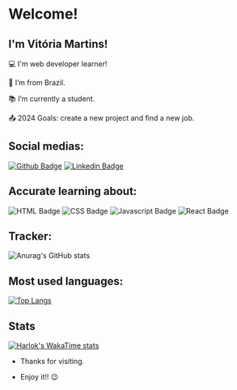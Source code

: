 # Welcome!

## I'm Vitória Martins!

:computer: I'm web developer learner!

:house_with_garden: I’m from Brazil.

:books: I’m currently a student.

:outbox_tray: 2024 Goals: create a new project and find a new job.

## Social medias:

[![Github Badge](https://img.shields.io/badge/-Github-000?style=flat-square&logo=Github&logoColor=white&link=LINK_GIT)](https://github.com/VitoriaMrrtini)
[![Linkedin Badge](https://img.shields.io/badge/-LinkedIn-blue?style=flat-square&logo=Linkedin&logoColor=white&link=LINK_LINKEDIN)](https://www.linkedin.com/in/vitoria-martins-alves-b90450249/?utm_source=share&utm_campaign=share_via&utm_content=profile&utm_medium=ios_app)

## Accurate learning about:

![HTML Badge](https://img.shields.io/badge/CSS3-1572B6?style=for-the-badge&logo=css3&logoColor=white)
![CSS Badge](https://img.shields.io/badge/HTML5-E34F26?style=for-the-badge&logo=html5&logoColor=white)
![Javascript Badge](https://img.shields.io/badge/JavaScript-323330?style=for-the-badge&logo=javascript&logoColor=F7DF1E)
![React Badge](https://img.shields.io/badge/React_Native-20232A?style=for-the-badge&logo=react&logoColor=61DAFB)

## Tracker:

![Anurag's GitHub stats](https://github-readme-stats.vercel.app/api?username=vitoriamrrtini&show_icons=true&theme=tokyonight)

## Most used languages:

[![Top Langs](https://github-readme-stats.vercel.app/api/top-langs/?username=vitoriamrrtini&layout=donut&theme=tokyonight)](https://github.com/vitoriamrrtini/github-readme-stats)

## Stats

[![Harlok's WakaTime stats](https://github-readme-stats.vercel.app/api/wakatime?username=VItoriaMrrtini&theme=tokyonight)](https://github.com/VitoriaMrrtini/github-readme-stats)

- Thanks for visiting.

- Enjoy it!! :wink:
